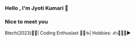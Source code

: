 ### Hello , I'm Jyoti Kumari 👋
### Nice to meet you

Btech(2023)👩‍🎓| Coding Enthusiast 👩‍💻☕| Hobbies: ✍📖🎨🎹▶️

